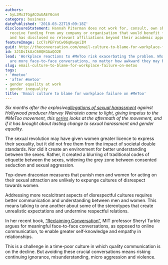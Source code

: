 ```yaml
---
authors:
- 5yL3Mx3TGgACOuUAEY0cm4
category: business
datePublished: '2018-03-22T19:09:18Z'
disclosureStatement: Hannah Piterman does not work for, consult, own shares in or
  receive funding from any company or organisation that would benefit from this article,
  and has disclosed no relevant affiliations beyond their academic appointment.
featureImage: 1cC7sPEFYoCw06qKwqeiIM
guid: http://theconversation.com/email-culture-to-blame-for-workplace-failure-on-metoo-92515
id: 3J1DsIkUzC60QKGAaQO2E
lead: 'Workplace reactions to #MeToo risk exacerbating the problem. What''s needed
  are more face-to-face conversations, no matter how awkward they may be.'
slug: email-culture-to-blame-for-workplace-failure-on-metoo
tags:
- '#metoo'
- 'after #metoo'
- gender equality at work
- gender inequality
title: 'Email culture to blame for workplace failure on #MeToo'
---
```

_Six months after the explosive[allegations of sexual harassment](https://www.nytimes.com/2017/10/05/us/harvey-weinstein-harassment-allegations.html) against Hollywood producer Harvey Weinstein came to light, giving impetus to the #MeToo movement, this [series](https://theconversation.com/au/topics/after-metoo-50716) looks at the aftermath of the movement, and if it has brought about lasting change to sexual harassment and gender equality._


The sexual revolution may have given women greater licence to express their sexuality, but it did not free them from the impact of societal double standards. Nor did it create an environment for better understanding between the sexes. Rather, it created a blurring of traditional codes of etiquette between the sexes, widening the grey zone between consented seduction and sexual aggression. 

Top-down draconian measures that punish men and women for acting on their sexual attraction are unlikely to expunge cultures of disrespect towards women. 

Addressing more recalcitrant aspects of disrespectful cultures requires better communication and understanding between men and women. This means talking to one another about some of the stereotypes that create unrealistic expectations and undermine respectful relations. 

In her recent book, [“Reclaiming Conversation”](http://www.reclaimingconversationbook.com/), MIT professor Sheryl Turkle argues for meaningful face-to-face conversations, as opposed to online communication, to enable greater self-knowledge and empathy in relationships.

This is a challenge in a time-poor culture in which quality communication is on the decline. But avoiding these crucial conversations means risking continuing ignorance, misunderstanding, micro aggression and violence.